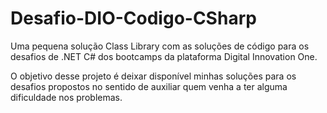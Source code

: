 # Desafio-DIO-Codigo-CSharp

Uma pequena solução Class Library com as soluções de código para os desafios de .NET C# dos bootcamps da plataforma Digital Innovation One.

O objetivo desse projeto é deixar disponível minhas soluções para os desafios propostos no sentido de auxiliar quem venha a ter alguma dificuldade nos problemas.
